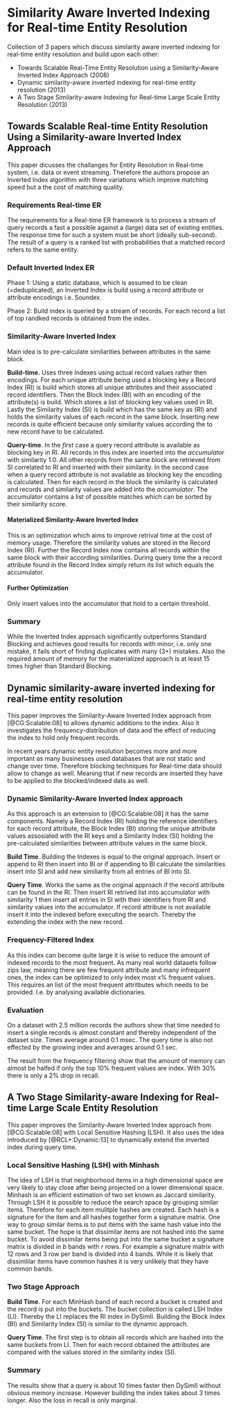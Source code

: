 # Similarity Aware Inverted Indexing for Real-time Entity Resolution

Collection of 3 papers which discuss similarity aware inverted indexing for
real-time entity resolution and build upon each other:

* Towards Scalable Real-Time Entity Resolution using a Similarity-Aware
  Inverted Index Approach (2008)
* Dynamic similarity-aware inverted indexing for real-time entity resolution
  (2013)
* A Two Stage Similarity-aware Indexing for Real-time Large Scale Entity
  Resolution (2013)

## Towards Scalable Real-time Entity Resolution Using a Similarity-aware Inverted Index Approach

This paper dicusses the challanges for Entity Resolution in Real-time system,
i.e. data or event streaming. Therefore the authors propose an Inverted Index
algorithm with three variations which improve matching speed but a the cost of
matching quality.

### Requirements Real-time ER

The requirements for a Real-time ER framework is to process a stream of query
records a fast a possible against a (large) data set of existing entities. The
response time for such a system must be short (ideally sub-second). The result
of a query is a ranked list with probabilities that a matched record refers to
the same entity.

### Default  Inverted Index ER

Phase 1: Using a static database, which is assumed to be clean (=deduplicated),
an Inverted Index is build using a record attribute or attribute encodings i.e.
Soundex.

Phase 2: Build index is queried by a stream of records. For each record a list
of top randked records is obtained from the index.

### Similarity-Aware Inverted Index

Main idea is to pre-calculate similarities between attributes in the same block.

**Build-time.** Uses three Indexes using actual record values rather then
encodings. For each unique attribute being used a blocking key a Record Index
(RI) is build which stores all unique attributes and their associated record
identifiers. Then the Block Index (BI) with an encoding of the attribute(s) is
build. Which stores a list of blocking key values used in RI. Lastly the
Similarity Index (SI) is build which has the same key as (RI) and holds the
similarity values of each record in the same block. Inserting new records is
quite efficient because only similarity values according the to new record have
to be calculated.

**Query-time**. In the *first* case a query record attribute is available as
blocking key in RI. All records in this index are inserted into the
*accumulator* with similarity 1.0. All other records from the same block are
retrieved from SI correlated to RI and inserted with their similarity. In the
second case when a query record attribute is not available as blocking key the
encoding is calculated. Then for each record in the block the similarity is
calculated and records and similarity values are added into the *accumulator*.
The accumulator contains a list of possible matches which can be sorted by their
similarity score.

#### Materialized Similarity-Aware Inverted Index

This is an optimization which aims to improve retrival time at the cost of
memory usage. Therefore the similarity values are stored in the Record Index
(RI). Further the Record Index now contains all records within the same block
with their according similarities. During query time the a record attribute
found in the Record Index simply return its list which equals the accumulator.

#### Further Optimization

Only insert values into the accumulator that hold to a certain threshold.

### Summary

While the Inverted Index approach significantly outperforms Standard Blocking
and achieves good results for records with minor, i.e. only one mistake, it
fails short of finding duplicates with many (3+) mistakes. Also the required
amount of memory for the materialized approach is at least 15 times higher than
Standard Blocking.

## Dynamic similarity-aware inverted indexing for real-time entity resolution

This paper improves the Similarity-Aware Inverted Index approach from
[@CG:Scalable:08] to allows dynamic additions to the index. Also it investigates
the frequency-distribution of data and the effect of reducing the index to hold
only frequent records.

In recent years dynamic entity resolution becomes more and more important as
many businesses used databases that are not static and change over time.
Therefore blocking techniques for Real-time data should allow to change as well.
Meaning that if new records are inserted they have to be applied to the
blocked/indexed data as well.

### Dynamic Similarity-Aware Inverted Index approach

As this approach is an extension to [@CG:Scalable:08] it has the same
components. Namely a Record Index (RI) holding the reference identifiers for
each record attribute, the Block Index (BI) storing the unique attribute values
assosiated with the RI keys and a Similarity Index (SI) holding the
pre-calculated similarities between attribute values in the same block.

**Build Time**. Building the Indexes is equal to the original approach. Insert
or append to RI then insert into BI or if appending to BI calculate the
similarities insert into SI and add new similiarity from all entries of BI into
SI.

**Query Time**. Works the same as the original approach if the record attribute
can be found in the RI. Then insert RI retrived list into accumulator with
similarity 1 then insert all entries in SI with their identifiers from RI and
similarity values into the accumulator. If record attribute is not available
insert it into the indexed before executing the search. Thereby the extending
the index with the new record.

### Frequency-Filtered Index

As this index can become quite large it is wise to reduce the amount of indexed
records to the most frequent. As many real world datasets follow zips law,
meaning there are few frequent attribute and many infrequent ones, the index can
be optimized to only index most x% frequent values. This requires an list of
the most frequent attritbutes which needs to be provided. I.e. by analysing
available dictionaries.

### Evaluation

On a dataset with 2.5 million records the authors show that time needed to
insert a single records is almost constant and thereby independent of the
dataset size. Times average around 0.1 msec. The query time is also not effected
by the growing index and averages around 0.1 sec.

The result from the frequency filtering show that the amount of memory can
almost be halfed if only the top 10% frequent values are index. With 30% there
is only a 2% drop in recall.

## A Two Stage Similarity-aware Indexing for Real-time Large Scale Entity Resolution

This paper improves the Similarity-Aware Inverted Index approach from
[@CG:Scalable:08] with Local Sensitive Hashing (LSH). It also uses the idea
introduced by [@RCL+:Dynamic:13] to dynamically extend the inverted index during
query time.

### Local Sensitive Hashing (LSH) with Minhash

The idea of LSH is that neighborhood items in a high dimensional space are very
likely to stay close after being projected on a lower dimensional space. Minhash
is an efficient estimation of two set known as Jaccard similarity. Through LSH
it is possible to reduce the search space by grouping similar items. Therefore
for each item mulitple hashes are created. Each hash is a signature for the item
and all hashes together form a signature matrix. One way to group similar items
is to put items with the same hash value into the same bucket. The hope is that
dissimilar items are not hashed into the same bucket. To avoid dissimilar items
being put into the same bucket a signature matrix is divided in $b$ bands with
$r$ rows. For example a signature matrix with 12 rows and 3 row per band is
divided into 4 bands. While it is likely that dissimlilar items have common
hashes it is very unlikely that they have common bands.

### Two Stage Approach

**Build Time**. For each MinHash band of each record a bucket is created and the
record is put into the buckets. The bucket collection is called LSH Index (LI).
Thereby the LI replaces the RI index in DySimII. Building the Block Index (BI)
and Similarity Index (SI) is similar to the dynamic approach.

**Query Time**. The first step is to obtain all records which are hashed into
the same buckets from LI. Then for each record obtained the attributes are
compared with the values stored in the similarity index (SI).

### Summary

The results show that a query is about 10 times faster then DySimII without
obvious memory increase. However building the index takes about 3 times longer.
Also the loss in recall is only marginal.
